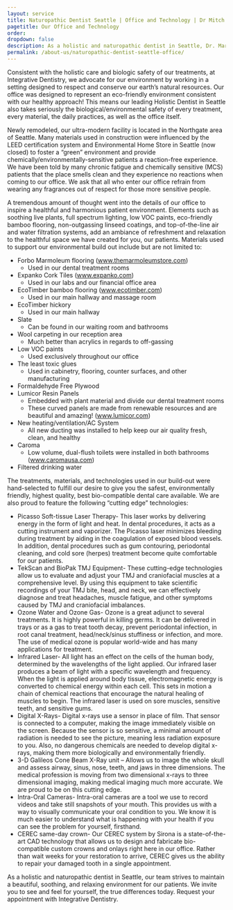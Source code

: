 ```yaml
---
layout: service
title: Naturopathic Dentist Seattle | Office and Technology | Dr Mitch Marder
pagetitle: Our Office and Technology
order:
dropdown: false
description: As a holistic and naturopathic dentist in Seattle, Dr. Marder and our team strive to maintain a healthy and eco-environment for our patients.
permalink: /about-us/naturopathic-dentist-seattle-office/
---
```


Consistent with the holistic care and biologic safety of our treatments, at Integrative Dentistry, we advocate for our environment by working in a setting designed to respect and conserve our earth’s natural resources. Our office was designed to represent an eco-friendly environment consistent with our healthy approach! This means our leading Holistic Dentist in Seattle also takes seriously the biological/environmental safety of every treatment, every material, the daily practices, as well as the office itself.

Newly remodeled, our ultra-modern facility is located in the Northgate area of Seattle. Many materials used in construction were influenced by the LEED certification system and Environmental Home Store in Seattle (now closed) to foster a “green” environment and provide chemically/environmentally-sensitive patients a reaction-free experience. We have been told by many chronic fatigue and chemically sensitive (MCS) patients that the place smells clean and they experience no reactions when coming to our office. We ask that all who enter our office refrain from wearing any fragrances out of respect for those more sensitive people.

A tremendous amount of thought went into the details of our office to inspire a healthful and harmonious patient environment. Elements such as soothing live plants, full spectrum lighting, low VOC paints, eco-friendly bamboo flooring, non-outgassing linseed coatings, and top-of-the-line air and water filtration systems, add an ambiance of refreshment and relaxation to the healthful space we have created for you, our patients. Materials used to support our environmental build out include but are not limited to:

* Forbo Marmoleum flooring (www.themarmoleumstore.com)
  * Used in our dental treatment rooms
* Expanko Cork Tiles (www.expanko.com)
  * Used in our labs and our financial office area
* EcoTimber bamboo flooring (www.ecotimber.com)
  * Used in our main hallway and massage room
* EcoTimber hickory
  * Used in our main hallway
* Slate
  * Can be found in our waiting room and bathrooms
* Wool carpeting in our reception area
  * Much better than acrylics in regards to off-gassing
* Low VOC paints
  * Used exclusively throughout our office
* The least toxic glues
  * Used in cabinetry, flooring, counter surfaces, and other manufacturing
* Formaldehyde Free Plywood
* Lumicor Resin Panels
  * Embedded with plant material and divide our dental treatment rooms
  * These curved panels are made from renewable resources and are beautiful and amazing! (www.lumicor.com)
* New heating/ventilation/AC System
  * All new ducting was installed to help keep our air quality fresh, clean, and healthy
* Caroma
  * Low volume, dual-flush toilets were installed in both bathrooms (www.caromausa.com)
* Filtered drinking water

The treatments, materials, and technologies used in our build-out were hand-selected to fulfill our desire to give you the safest, environmentally friendly, highest quality, best bio-compatible dental care available. We are also proud to feature the following “cutting edge” technologies:

* Picasso Soft-tissue Laser Therapy- This laser works by delivering energy in the form of light and heat. In dental procedures, it acts as a cutting instrument and vaporizer. The Picasso laser minimizes bleeding during treatment by aiding in the coagulation of exposed blood vessels. In addition, dental procedures such as gum contouring, periodontal cleaning, and cold sore (herpes) treatment become quite comfortable for our patients.
* TekScan and BioPak TMJ Equipment- These cutting-edge technologies allow us to evaluate and adjust your TMJ and craniofacial muscles at a comprehensive level. By using this equipment to take scientific recordings of your TMJ bite, head, and neck, we can effectively diagnose and treat headaches, muscle fatigue, and other symptoms caused by TMJ and craniofacial imbalances.
* Ozone Water and Ozone Gas- Ozone is a great adjunct to several treatments. It is highly powerful in killing germs. It can be delivered in trays or as a gas to treat tooth decay, prevent periodontal infection, in root canal treatment, head/neck/sinus stuffiness or infection, and more. The use of medical ozone is popular world-wide and has many applications for treatment.
* Infrared Laser- All light has an effect on the cells of the human body, determined by the wavelengths of the light applied. Our infrared laser produces a beam of light with a specific wavelength and frequency. When the light is applied around body tissue, electromagnetic energy is converted to chemical energy within each cell. This sets in motion a chain of chemical reactions that encourage the natural healing of muscles to begin. The infrared laser is used on sore muscles, sensitive teeth, and sensitive gums.
* Digital X-Rays- Digital x-rays use a sensor in place of film. That sensor is connected to a computer, making the image immediately visible on the screen. Because the sensor is so sensitive, a minimal amount of radiation is needed to see the picture, meaning less radiation exposure to you. Also, no dangerous chemicals are needed to develop digital x-rays, making them more biologically and environmentally friendly.
* 3-D Galileos Cone Beam X-Ray unit – Allows us to image the whole skull and assess airway, sinus, nose, teeth, and jaws in three dimensions. The medical profession is moving from two dimensional x-rays to three dimensional imaging, making medical imaging much more accurate. We are proud to be on this cutting edge.
* Intra-Oral Cameras- Intra-oral cameras are a tool we use to record videos and take still snapshots of your mouth. This provides us with a way to visually communicate your oral condition to you. We know it is much easier to understand what is happening with your health if you can see the problem for yourself, firsthand.
* CEREC same-day crown- Our CEREC system by Sirona is a state-of-the-art CAD technology that allows us to design and fabricate bio-compatible custom crowns and onlays right here in our office. Rather than wait weeks for your restoration to arrive, CEREC gives us the ability to repair your damaged tooth in a single appointment.

As a holistic and naturopathic dentist in Seattle, our team strives to maintain a beautiful, soothing, and relaxing environment for our patients. We invite you to see and feel for yourself, the true differences today. Request your appointment with Integrative Dentistry.
